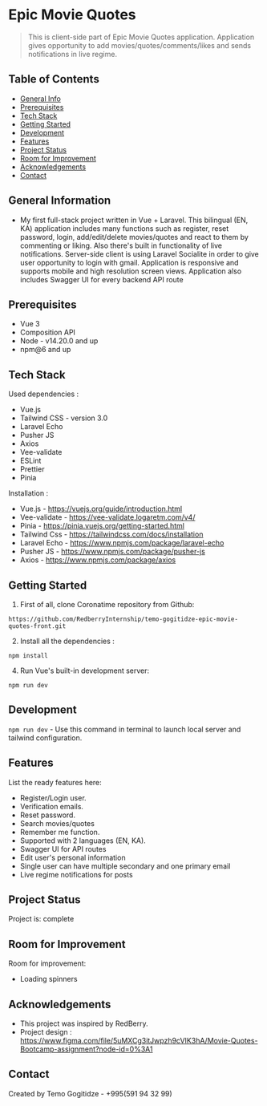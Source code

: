# Epic Movie Quotes

> This is client-side part of Epic Movie Quotes application. Application gives opportunity to add movies/quotes/comments/likes and sends notifications in live regime.

## Table of Contents

- [General Info](#general-information)
- [Prerequisites](#prerequisites)
- [Tech Stack](#tech-stack)
- [Getting Started](#getting-started)
- [Development](#development)
- [Features](#features)
- [Project Status](#project-status)
- [Room for Improvement](#room-for-improvement)
- [Acknowledgements](#acknowledgements)
- [Contact](#contact)

## General Information

- My first full-stack project written in Vue + Laravel. This bilingual (EN, KA) application includes many functions such as register, reset password, login, add/edit/delete movies/quotes and react to them by commenting or liking. Also there's built in functionality of live notifications. Server-side client is using Laravel Socialite in order to give user opportunity to login with gmail. Application is responsive and supports mobile and high resolution screen views. Application also includes Swagger UI for every backend API route

## Prerequisites

- Vue 3
- Composition API
- Node - v14.20.0 and up
- npm@6 and up

## Tech Stack

Used dependencies :

- Vue.js
- Tailwind CSS - version 3.0
- Laravel Echo
- Pusher JS
- Axios
- Vee-validate
- ESLint
- Prettier
- Pinia

Installation :

- Vue.js - https://vuejs.org/guide/introduction.html
- Vee-validate - https://vee-validate.logaretm.com/v4/
- Pinia - https://pinia.vuejs.org/getting-started.html
- Tailwind Css - https://tailwindcss.com/docs/installation
- Laravel Echo - https://www.npmjs.com/package/laravel-echo
- Pusher JS - https://www.npmjs.com/package/pusher-js
- Axios - https://www.npmjs.com/package/axios

## Getting Started

1. First of all, clone Coronatime repository from Github:

`https://github.com/RedberryInternship/temo-gogitidze-epic-movie-quotes-front.git`

2. Install all the dependencies :

`npm install`

4. Run Vue's built-in development server:

`npm run dev`

## Development

`npm run dev` - Use this command in terminal to launch local server and tailwind configuration.

## Features

List the ready features here:

- Register/Login user.
- Verification emails.
- Reset password.
- Search movies/quotes
- Remember me function.
- Supported with 2 languages (EN, KA).
- Swagger UI for API routes
- Edit user's personal information
- Single user can have multiple secondary and one primary email
- Live regime notifications for posts

## Project Status

Project is: complete

## Room for Improvement

Room for improvement:

- Loading spinners

## Acknowledgements

- This project was inspired by RedBerry.
- Project design : https://www.figma.com/file/5uMXCg3itJwpzh9cVIK3hA/Movie-Quotes-Bootcamp-assignment?node-id=0%3A1

## Contact

Created by Temo Gogitidze - +995(591 94 32 99)
